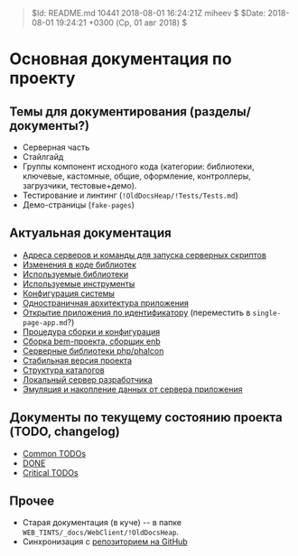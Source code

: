 > $Id: README.md 10441 2018-08-01 16:24:21Z miheev $
> $Date: 2018-08-01 19:24:21 +0300 (Ср, 01 авг 2018) $

Основная документация по проекту
================================

Темы для документирования (разделы/документы?)
----------------------------------------------

- Серверная часть
- Стайлгайд
- Группы компонент исходного кода (категории: библиотеки, ключевые, кастомные, общие, оформление, контроллеры, загрузчики, тестовые+демо).
- Тестирование и линтинг (`!OldDocsHeap/!Tests/Tests.md`)
- Демо-страницы (`fake-pages`)

Актуальная документация
-----------------------

- [Адреса серверов и команды для запуска серверных скриптов](dev-servers.md)
- [Изменения в коде библиотек](libs-patching.md)
- [Используемые библиотеки](used-libs.md)
- [Используемые инструменты](used-tools.md)
- [Конфигурация системы](configuration.md)
- [Одностраничная архитектура приложения](single-page-app.md)
- [Открытие приложения по идентификатору](open-app.md) (переместить в `single-page-app.md`?)
- [Процедура сборки и конфигурация](make.md)
- [Сборка bem-проекта, сборщик enb](enb-make.md)
- [Серверные библиотеки php/phalcon](php-libs.md)
- [Стабильная версия проекта](stable-server.md)
- [Структура каталогов](catalogues.md)
- [Локальный сервер разработчика](local-dev-server.md)
- [Эмуляция и накопление данных от сервера приложения](fake-data.md)

Документы по текущему состоянию проекта (TODO, changelog)
---------------------------------------------------------

- [Common TODOs](!TODO/README.md)
- [DONE](!TODO/!DONE.md)
- [Critical TODOs](!TODO/!Critical.md)

Прочее
------

- Старая документация (в куче) -- в папке `WEB_TINTS/_docs/WebClient/!OldDocsHeap`.
- Синхронизация с [репозиторием на GitHub](https://github.com/lilliputten/vector-docs)

